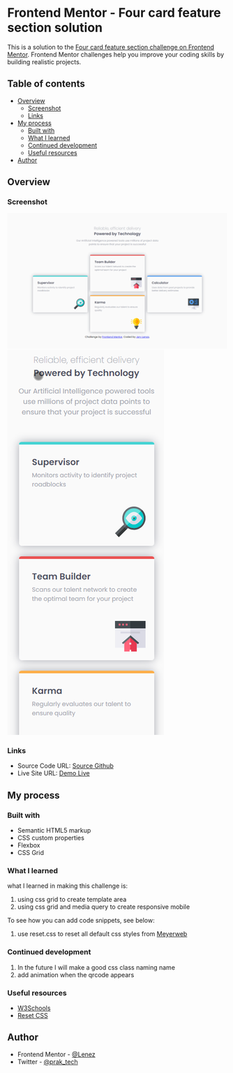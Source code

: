 # Frontend Mentor - Four card feature section solution

This is a solution to the [Four card feature section challenge on Frontend Mentor](https://www.frontendmentor.io/challenges/four-card-feature-section-weK1eFYK). Frontend Mentor challenges help you improve your coding skills by building realistic projects.

## Table of contents

- [Overview](#overview)
  - [Screenshot](#screenshot)
  - [Links](#links)
- [My process](#my-process)
  - [Built with](#built-with)
  - [What I learned](#what-i-learned)
  - [Continued development](#continued-development)
  - [Useful resources](#useful-resources)
- [Author](#author)

## Overview

### Screenshot

![Desktop preview](./screenshoot/desktop-preview.png)
![Mobile preview](./screenshoot/mobile-preview.png)

### Links

- Source Code URL: [Source Github](https://github.com/lenez12/Four-card-feature-section.git)
- Live Site URL: [Demo Live](https://lenez-four-card.netlify.app/)

## My process

### Built with

- Semantic HTML5 markup
- CSS custom properties
- Flexbox
- CSS Grid

### What I learned

what I learned in making this challenge is:

1. using css grid to create template area
2. using css grid and media query to create responsive mobile

To see how you can add code snippets, see below:

1. use reset.css to reset all default css styles from [Meyerweb](https://meyerweb.com/eric/tools/css/reset/)

### Continued development

1. In the future I will make a good css class naming name
2. add animation when the qrcode appears

### Useful resources

- [W3Schools](https://www.w3schools.com/howto/howto_css_center-vertical.asp)
- [Reset CSS](https://piccalil.li/blog/a-modern-css-reset/)

## Author

- Frontend Mentor - [@Lenez](https://www.frontendmentor.io/profile/yourusername)
- Twitter - [@prak_tech](https://www.twitter.com/prak_tech)

